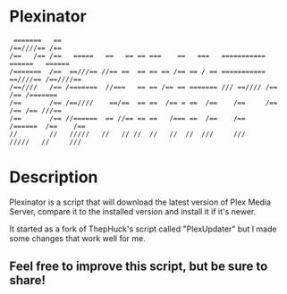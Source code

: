 # Plexinator

```
 =======   ==
/==////== /== 
/==   /== /==   =====   ==   == == ===    ==   ===   ===========  ======   ======
/=======  /==  ==///== //== ==  == == == /== == / == =========== ==////== /==////==
/==////   /== /=======  //===   == == /== == ======= /// ==//// /==   /== /=======
/==       /== /==////    ==/==  == ==  /== = ==  /==    /==     /==   /== /== ///==
/==       /== //======  == //== == ==   /=== ==  /==    /==      /======  /==    /==
//        //   /////   //   // //  //   //  //  ///     ///       /////   //     ///

```


# Description

Plexinator is a script that will download the latest version of Plex Media Server, compare it to the installed version
and install it if it's newer. 

It started as a fork of ThepHuck's script called "PlexUpdater" but I made some changes that work well for me. 

## Feel free to improve this script, but be sure to share!
